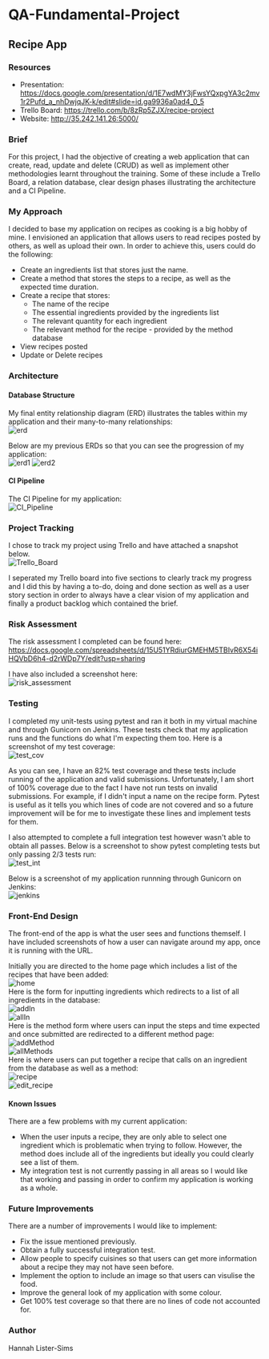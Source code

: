 # QA-Fundamental-Project
## **Recipe App**

### **Resources**
* Presentation: https://docs.google.com/presentation/d/1E7wdMY3jFwsYQxpgYA3c2mv1r2Pufd_a_nhDwjqJK-k/edit#slide=id.ga9936a0ad4_0_5
* Trello Board: https://trello.com/b/8zRp5ZJX/recipe-project
* Website: http://35.242.141.26:5000/

### **Brief**
For this project, I had the objective of creating a web application that can create, read, update and delete (CRUD) as well as implement other methodologies learnt throughout the training. Some of these include a Trello Board, a relation database, clear design phases illustrating the architecture and a CI Pipeline.

### **My Approach**
I decided to base my application on recipes as cooking is a big hobby of mine. I envisioned an application that allows users to read recipes posted by others, as well as upload their own. In order to achieve this, users could do the following:

* Create an ingredients list that stores just the name.
* Create a method that stores the steps to a recipe, as well as the expected time duration.
* Create a recipe that stores:
  * The name of the recipe
  * The essential ingredients provided by the ingredients list
  * The relevant quantity for each ingredient
  * The relevant method for the recipe - provided by the method database
* View recipes posted
* Update or Delete recipes

### **Architecture** 

#### **Database Structure**
My final entity relationship diagram (ERD) illustrates the tables within my application and their many-to-many relationships:  
![erd][erd]  

Below are my previous ERDs so that you can see the progression of my application:   
![erd1][erd1]
![erd2][erd2] 
 

#### **CI Pipeline**
The CI Pipeline for my application:  
![CI_Pipeline][CI_Pipeline]

### **Project Tracking**
I chose to track my project using Trello and have attached a snapshot below.  
![Trello_Board][Trello_Board]

I seperated my Trello board into five sections to clearly track my progress and I did this by having a to-do, doing and done section as well as a user story section in order to always have a clear vision of my application and finally a product backlog which contained the brief.

### **Risk Assessment**
The risk assessment I completed can be found here:  
https://docs.google.com/spreadsheets/d/15U51YRdiurGMEHM5TBIvR6X54iHQVbD6h4-d2rWDp7Y/edit?usp=sharing

I have also included a screenshot here:  
![risk_assessment][risk_assessment]

### **Testing**
I completed my unit-tests using pytest and ran it both in my virtual machine and through Gunicorn on Jenkins. These tests check that my application runs and the functions do what I'm expecting them too. Here is a screenshot of my test coverage:  
![test_cov][test_cov]

As you can see, I have an 82% test coverage and these tests include running of the application and valid submissions. Unfortunately, I am short of 100% coverage due to the fact I have not run tests on invalid submissions. For example, if I didn't input a name on the recipe form. Pytest is useful as it tells you which lines of code are not covered and so a future improvement will be for me to investigate these lines and implement tests for them.

I also attempted to complete a full integration test however wasn't able to obtain all passes. Below is a screenshot to show pytest completing tests but only passing 2/3 tests run:  
![test_int][test_int]

Below is a screenshot of my application runnning through Gunicorn on Jenkins:  
![jenkins][jenkins]

### **Front-End Design**
The front-end of the app is what the user sees and functions themself. I have included screenshots of how a user can navigate around my app, once it is running with the URL.

Initially you are directed to the home page which includes a list of the recipes that have been added:  
![home][home]  
Here is the form for inputting ingredients which redirects to a list of all ingredients in the database:  
![addIn][addIn]  
![allIn][allIn]  
Here is the method form where users can input the steps and time expected and once submitted are redirected to a different method page:  
![addMethod][addMethod]  
![allMethods][allMethods]  
Here is where users can put together a recipe that calls on an ingredient from the database as well as a method:   
![recipe][recipe]   
![edit_recipe][edit_recipe]  

#### **Known Issues**
There are a few problems with my current application:

* When the user inputs a recipe, they are only able to select one ingredient which is problematic when trying to follow. However, the method does include all of the ingredients but ideally you could clearly see a list of them.
* My integration test is not currently passing in all areas so I would like that working and passing in order to confirm my application is working as a whole.

### **Future Improvements**
There are a number of improvements I would like to implement:

* Fix the issue mentioned previously.
* Obtain a fully successful integration test.
* Allow people to specify cuisines so that users can get more information about a recipe they may not have seen before.
* Implement the option to include an image so that users can visulise the food.
* Improve the general look of my application with some colour.
* Get 100% test coverage so that there are no lines of code not accounted for.

### **Author**

Hannah Lister-Sims


[erd1]:https://i.imgur.com/HlkA5bB.png
[erd2]:https://i.imgur.com/hQ7xF0u.png
[erd]:https://i.imgur.com/MWoI9Uz.png
[CI_Pipeline]:https://i.imgur.com/Zr9RNNB.jpg
[Trello_board]:https://i.imgur.com/VmvJAbi.png
[risk_assessment]:https://i.imgur.com/jwd9J1z.png
[test_cov]:https://i.imgur.com/01hOs70.png
[test_int]:https://i.imgur.com/j4vOGN8.png
[jenkins]:https://i.imgur.com/sscnD5H.png
[home]:https://i.imgur.com/Ak3SQ7I.png
[addIn]:https://i.imgur.com/siMxzYS.png
[allIn]:https://i.imgur.com/nevWUhf.png
[addMethod]:https://i.imgur.com/0VF53QK.png
[allMethods]:https://i.imgur.com/Aqz6sQx.png
[recipe]:https://i.imgur.com/tJGr4Dn.png
[edit_recipe]:https://i.imgur.com/6hRpe8E.png
